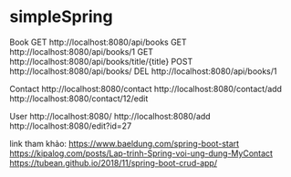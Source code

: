 # simpleSpring
Book
GET
http://localhost:8080/api/books
GET
http://localhost:8080/api/books/1
GET
http://localhost:8080/api/books/title/{title}
POST
http://localhost:8080/api/books/
DEL
http://localhost:8080/api/books/1

Contact
http://localhost:8080/contact
http://localhost:8080/contact/add
http://localhost:8080/contact/12/edit

User
http://localhost:8080/
http://localhost:8080/add
http://localhost:8080/edit?id=27    

link tham khảo:
https://www.baeldung.com/spring-boot-start
https://kipalog.com/posts/Lap-trinh-Spring-voi-ung-dung-MyContact
https://tubean.github.io/2018/11/spring-boot-crud-app/